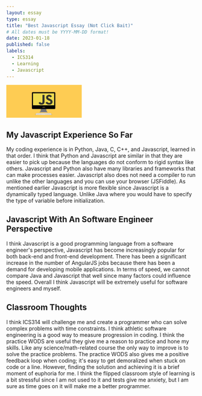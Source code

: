 ```yaml
---
layout: essay
type: essay
title: "Best Javascript Essay (Not Click Bait)"
# All dates must be YYYY-MM-DD format!
date: 2023-01-18
published: false
labels:
  - ICS314
  - Learning
  - Javascript
---
```


<img width="200px" class="rounded float-start pe-4" src="../img/javascript.png">
  
## My Javascript Experience So Far
  
  My coding experience is in Python, Java, C, C++, and Javascript, learned in that order. I think that Python and Javascript are similar in that they are easier to pick up because the languages do not conform to rigid syntax like others. Javascript and Python also have many libraries and frameworks that can make processes easier. Javascript also does not need a compiler to run unlike the other languages and you can use your browser (JSFiddle). As mentioned earlier Javascript is more flexible since Javascript is a dynamically typed language. Unlike Java where you would have to specify the type of variable before initialization.  
  
## Javascript With An Software Engineer Perspective
  
  I think Javascript is a good programming language from a software engineer's perspective, Javascript has become increasingly popular for both back-end and front-end development. There has been a significant increase in the number of AngularJS jobs because there has been a demand for developing mobile applications. In terms of speed, we cannot compare Java and Javascript that well since many factors could influence the speed. Overall I think Javascript will be extremely useful for software engineers and myself.
  
## Classroom Thoughts
  
  I think ICS314 will challenge me and create a programmer who can solve complex problems with time constraints. I think athletic software engineering is a good way to measure progression in coding. I think the practice WODS are useful they give me a reason to practice and hone my skills. Like any science/math-related course the only way to improve is to solve the practice problems. The practice WODS also gives me a positive feedback loop when coding; it's easy to get demoralized when stuck on code or a line. However, finding the solution and achieving it is a brief moment of euphoria for me. I think the flipped classroom style of learning is a bit stressful since I am not used to it and tests give me anxiety, but I am sure as time goes on it will make me a better programmer.
